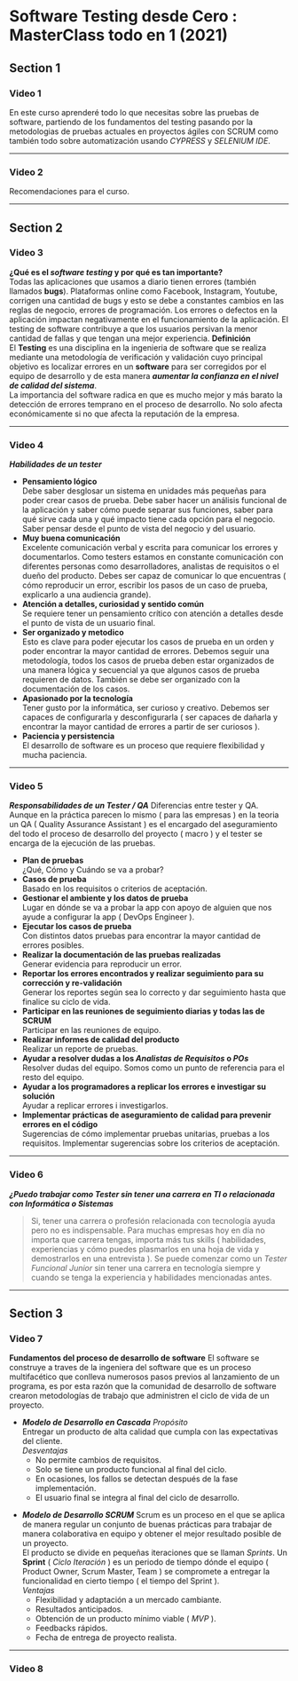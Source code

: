 # Software Testing desde Cero : MasterClass todo en 1 (2021)

## Section 1

### Video 1

En este curso aprenderé todo lo que necesitas sobre las pruebas de software, partiendo de los fundamentos del testing pasando por la metodologias de pruebas actuales en proyectos ágiles con SCRUM como también todo sobre automatización usando *CYPRESS* y *SELENIUM IDE*.

---

### Video 2

Recomendaciones para el curso.

---

## Section 2

### Video 3

**¿Qué es el *software testing* y por qué es tan importante?**  
Todas las aplicaciones que usamos a diario tienen errores (también llamados **bugs**). Plataformas online como Facebook, Instagram, Youtube, corrigen una cantidad de bugs y esto se debe a constantes cambios en las reglas de negocio, errores de programación. Los errores o defectos en la aplicación impactan negativamente en el funcionamiento de la aplicación. El testing de software contribuye a que los usuarios persivan la menor cantidad de fallas y que tengan una mejor experiencia.
**Definición**  
El **Testing** es una disciplina en la ingenieria de software que se realiza mediante una metodología de verificación y validación cuyo principal objetivo es localizar errores en un **software** para ser corregidos por el equipo de desarrollo y de esta manera ***aumentar la confianza en el nivel de calidad del sistema***.  
La importancia del software radica en que es mucho mejor y más barato la detección de errores temprano en el proceso de desarrollo. No solo afecta económicamente si no que afecta la reputación de la empresa.

---

### Video 4

***Habilidades de un tester***

- **Pensamiento lógico**  
Debe saber desglosar un sistema en unidades más pequeñas para poder crear casos de prueba. Debe saber hacer un análisis funcional de la aplicación y saber cómo puede separar sus funciones, saber para qué sirve cada una y qué impacto tiene cada opción para el negocio. Saber pensar desde el punto de vista del negocio y del usuario.
- **Muy buena comunicación**  
Excelente comunicación verbal y escrita para comunicar los errores y documentarlos. Como testers estamos en constante comunicación con diferentes personas como desarrolladores, analistas de requisitos o el dueño del producto. Debes ser capaz de comunicar lo que encuentras ( cómo reproducir un error, escribir los pasos de un caso de prueba, explicarlo a una audiencia grande).
- **Atención a detalles, curiosidad y sentido común**  
Se requiere tener un pensamiento crítico con atención a detalles desde el punto de vista de un usuario final.
- **Ser organizado y metodico**  
Esto es clave para poder ejecutar los casos de prueba en un orden y poder encontrar la mayor cantidad de errores. Debemos seguir una metodología, todos los casos de prueba deben estar organizados de una manera lógica y secuencial ya que algunos casos de prueba requieren de datos. También se debe ser organizado con la documentación de los casos.
- **Apasionado por la tecnología**  
Tener gusto por la informática, ser curioso y creativo. Debemos ser capaces de configurarla y desconfigurarla ( ser capaces de dañarla y encontrar la mayor cantidad de errores a partir de ser curiosos ).
- **Paciencia y persistencia**  
El desarrollo de software es un proceso que requiere flexibilidad y mucha paciencia.

---

### Video 5

***Responsabilidades de un Tester / QA***
Diferencias entre tester y QA. Aunque en la práctica parecen lo mismo ( para las empresas ) en la teoria un QA ( Quality Assurance Assistant ) es el encargado del aseguramiento del todo el proceso de desarrollo del proyecto ( macro ) y el tester se encarga de la ejecución de las pruebas.

- **Plan de pruebas**  
¿Qué, Cómo y Cuándo se va a probar?
- **Casos de prueba**  
Basado en los requisitos o criterios de aceptación.
- **Gestionar el ambiente y los datos de prueba**  
Lugar en dónde se va a probar la app con apoyo de alguien que nos ayude a configurar la app ( DevOps Engineer ).
- **Ejecutar los casos de prueba**  
Con distintos datos pruebas para encontrar la mayor cantidad de errores posibles.
- **Realizar la documentación de las pruebas realizadas**  
Generar evidencia para reproducir un error.
- **Reportar los errores encontrados y realizar seguimiento para su corrección y re-validación**  
Generar los reportes según sea lo correcto y dar seguimiento hasta que finalice su ciclo de vida.
- **Participar en las reuniones de seguimiento diarias y todas las de SCRUM**  
Participar en las reuniones de equipo.
- **Realizar informes de calidad del producto**  
Realizar un reporte de pruebas.
- **Ayudar a resolver dudas a los *Analistas de Requisitos* o *POs***  
Resolver dudas del equipo. Somos como un punto de referencia para el resto del equipo.
- **Ayudar a los programadores a replicar los errores e investigar su solución**  
Ayudar a replicar errores i investigarlos.
- **Implementar prácticas de aseguramiento de calidad para prevenir errores en el código**  
Sugerencias de cómo implementar pruebas unitarias, pruebas a los requisitos. Implementar sugerencias sobre los criterios de aceptación.

---

### Video 6

***¿Puedo trabajar como Tester sin tener una carrera en TI o relacionada con Informática o Sistemas***
> Si, tener una carrera o profesión relacionada con tecnología ayuda pero no es indispensable. Para muchas empresas hoy en día no importa que carrera tengas, importa más tus skills ( habilidades, experiencias y cómo puedes plasmarlos en una hoja de vida y demostrarlos en una entrevista ).
Se puede comenzar como un *Tester Funcional Junior* sin tener una carrera en tecnología siempre y cuando se tenga la experiencia y habilidades mencionadas antes.

---

## Section 3

### Video 7

**Fundamentos del proceso de desarrollo de software**
El software se construye a traves de la ingeniera del software que es un proceso multifacético que conlleva numerosos pasos previos al lanzamiento de un programa, es por esta razón que la comunidad de desarrollo de software crearon metodologías de trabajo que administren el ciclo de vida de un proyecto.

<!-- - SDLC ( Software Development Life Cicle ) ? -->
- ***Modelo de Desarrollo en Cascada***
*Propósito*  
Entregar un producto de alta calidad que cumpla con las expectativas del cliente.  
*Desventajas*  
  - No permite cambios de requisitos.
  - Solo se tiene un producto funcional al final del ciclo.
  - En ocasiones, los fallos se detectan después de la fase implementación.
  - El usuario final se integra al final del ciclo de desarrollo.
<!-- Metodologías de desarrollo ágiles -->
- ***Modelo de Desarrollo SCRUM***
Scrum es un proceso en el que se aplica de manera regular un conjunto de buenas prácticas para trabajar de manera colaborativa en equipo y obtener el mejor resultado posible de un proyecto.  
El producto se divide en pequeñas iteraciones que se llaman *Sprints*.
Un **Sprint** ( *Ciclo Iteración* ) es un periodo de tiempo dónde el equipo ( Product Owner, Scrum Master, Team ) se compromete a entregar la funcionalidad en cierto tiempo ( el tiempo del Sprint ).  
*Ventajas*  
  - Flexibilidad y adaptación a un mercado cambiante.
  - Resultados anticipados.
  - Obtención de un producto mínimo viable ( *MVP* ).
  - Feedbacks rápidos.
  - Fecha de entrega de proyecto realista.
  <!-- - Feedbacks rápidos y precisos. -->
  <!-- - Rápido aprendizaje del equipo. -->
  <!-- - Autonomía y  responsabilidad. -->

---

### Video 8
